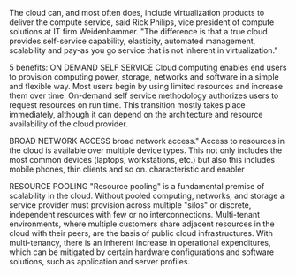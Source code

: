 The cloud can, and most often does, include virtualization products to deliver the compute service, said Rick Philips, vice president of compute solutions at IT firm Weidenhammer. "The difference is that a true cloud provides self-service capability, elasticity, automated management, scalability and pay-as you go service that is not inherent in virtualization."

5 benefits:
ON DEMAND SELF SERVICE
Cloud computing enables end users to provision computing power, storage, networks and software in a simple and flexible way. Most users begin by using limited resources and increase them over time. On-demand self service methodology authorizes users to request resources on run time. This transition mostly takes place immediately, although it can depend on the architecture and resource availability of the cloud provider. 

BROAD NETWORK ACCESS
broad network access." Access to resources in the cloud is available over multiple device types. This not only includes the most common devices (laptops, workstations, etc.) but also this includes mobile phones, thin clients and so on. characteristic and enabler

RESOURCE POOLING
"Resource pooling" is a fundamental premise of scalability in the cloud. Without pooled computing, networks, and storage a service provider must provision across multiple "silos" or discrete, independent resources with few or no interconnections. Multi-tenant environments, where multiple customers share adjacent resources in the cloud with their peers, are the basis of public cloud infrastructures. With multi-tenancy, there is an inherent increase in operational expenditures, which can be mitigated by certain hardware configurations and software solutions, such as application and server profiles.

